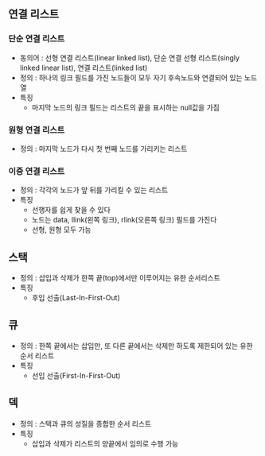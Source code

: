 ## 연결 리스트

### 단순 연결 리스트
- 동의어 : 선형 연결 리스트(linear linked list), 단순 연결 선형 리스트(singly linked linear list), 연결 리스트(linked list)
- 정의 : 하나의 링크 필드를 가진 노드들이 모두 자기 후속노드와 연결되어 있는 노드 열
- 특징
  - 마지막 노드의 링크 필드는 리스트의 끝을 표시하는 null값을 가짐

### 원형 연결 리스트
- 정의 : 마지막 노드가 다시 첫 번째 노드를 가리키는 리스트

### 이중 연결 리스트
- 정의 : 각각의 노드가 앞 뒤를 가리킬 수 있는 리스트
- 특징
  - 선행자를 쉽게 찾을 수 있다
  - 노드는 data, llink(왼쪽 링크), rlink(오른쪽 링크) 필드를 가진다
  - 선형, 원형 모두 가능
  
## 스택
- 정의 : 삽입과 삭제가 한쪽 끝(top)에서만 이루어지는 유한 순서리스트
- 특징
  - 후입 선출(Last-In-First-Out)
  
## 큐
- 정의 : 한쪽 끝에서는 삽입만, 또 다른 끝에서는 삭제만 하도록 제한되어 있는 유한 순서 리스트
- 특징
  - 선입 선출(First-In-First-Out)
  
## 덱
- 정의 : 스택과 큐의 성질을 종합한 순서 리스트
- 특징
  - 삽입과 삭제가 리스트의 양끝에서 임의로 수행 가능
